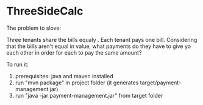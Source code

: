 # ThreeSideCalc

The problem to slove:

Three tenants share the bills equaly . Each tenant pays one bill. Considering that the bills aren't equal in value, what payments do they have to give yo each other in order for each to pay the same amount?


To run it:

1. prerequisites: java and maven installed
2. run "mvn package" in project folder (it generates target/payment-management.jar)
3. run "java -jar payment-management.jar" from target folder 
